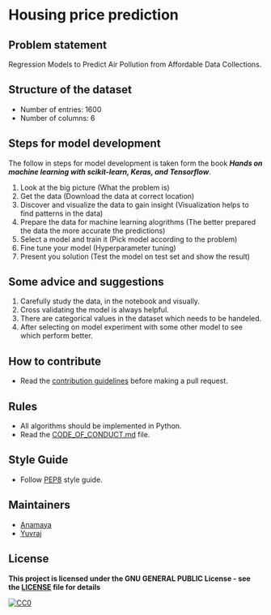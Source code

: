 # Housing price prediction

## Problem statement

Regression Models to Predict Air Pollution from Affordable Data Collections.

## Structure of the dataset

- Number of entries: 1600
- Number of columns: 6

## Steps for model development

The follow in steps for model development is taken form the book _**Hands on machine learning with scikit-learn, Keras, and Tensorflow**_.

1. Look at the big picture (What the problem is)
2. Get the data (Download the data at correct location)
3. Discover and visualize the data to gain insight (Visualization helps to find patterns in the data)
4. Prepare the data for machine learning alogrithms (The better prepared the data the more accurate the predictions)
5. Select a model and train it (Pick model according to the problem)
6. Fine tune your model (Hyperparameter tuning)
7. Present you solution (Test the model on test set and show the result)

## Some advice and suggestions

1. Carefully study the data, in the notebook and visually.
2. Cross validating the model is always helpful.
3. There are categorical values in the dataset which needs to be handeled.
4. After selecting on model experiment with some other model to see which perform better.

## How to contribute

- Read the [contribution guidelines](../CONTRIBUTING.md) before making a pull request.

## Rules

- All algorithms should be implemented in Python.
- Read the [CODE_OF_CONDUCT.md](../CODE_OF_CONDUCT.md) file.

## Style Guide

- Follow [PEP8](https://www.python.org/dev/peps/pep-0008/) style guide.

## Maintainers

- [Anamaya](https://github.com/Anamaya1729)
- [Yuvraj](https://github.com/YuvrajSinghGitbub)

## License

**This project is licensed under the GNU GENERAL PUBLIC License - see the [LICENSE](../LICENSE) file for details**

[![CC0](https://licensebuttons.net/p/zero/1.0/88x31.png)](https://creativecommons.org/publicdomain/zero/1.0)
